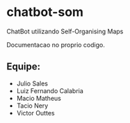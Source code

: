 # chatbot-som
ChatBot utilizando Self-Organising Maps

Documentacao no proprio codigo.

## Equipe:
* Julio Sales
* Luiz Fernando Calabria
* Macio Matheus
* Tacio Nery
* Victor Outtes
